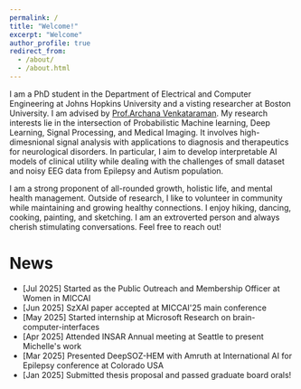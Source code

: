 ```yaml
---
permalink: /
title: "Welcome!"
excerpt: "Welcome"
author_profile: true
redirect_from:
  - /about/
  - /about.html
---
```


I am a PhD student in the Department of Electrical and Computer Engineering at Johns Hopkins University and a visting researcher at Boston University. I am advised by <a href="https://www.bu.edu/eng/profile/archana-venkataraman-ph-d/" target="_blank">Prof.Archana Venkataraman</a>. My research interests lie in the intersection of Probabilistic Machine learning, Deep Learning, Signal Processing, and Medical Imaging. It involves high-dimesnional signal analysis with applications to diagnosis and therapeutics for neurological disorders. In particular, I aim to develop interpretable AI models of clinical utility while dealing with the challenges of small dataset and noisy EEG data from Epilepsy and Autism population.

I am a strong proponent of all-rounded growth, holistic life, and mental health management. Outside of research, I like to volunteer in community while maintaining and growing healthy connections. I enjoy hiking, dancing, cooking, painting, and sketching. I am an extroverted person and always cherish stimulating conversations. Feel free to reach out!  

News
====
- [Jul 2025] Started as the Public Outreach and Membership Officer at Women in MICCAI
- [Jun 2025] SzXAI paper accepted at MICCAI'25 main conference
- [May 2025] Started internship at Microsoft Research on brain-computer-interfaces
- [Apr 2025] Attended INSAR Annual meeting at Seattle to present Michelle's work
- [Mar 2025] Presented DeepSOZ-HEM with Amruth at International AI for Epilepsy conference at Colorado USA
- [Jan 2025] Submitted thesis proposal and passed graduate board orals!

